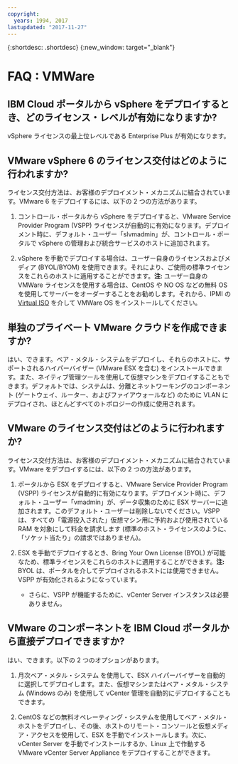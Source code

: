 ```yaml
---
copyright:
  years: 1994, 2017
lastupdated: "2017-11-27"
---
```


{:shortdesc: .shortdesc}
{:new_window: target="_blank"}

# FAQ : VMWare 

## IBM Cloud ポータルから vSphere をデプロイするとき、どのライセンス・レベルが有効になりますか? 

vSphere ライセンスの最上位レベルである Enterprise Plus が有効になります。

## VMware vSphere 6 のライセンス交付はどのように行われますか? 

ライセンス交付方法は、お客様のデプロイメント・メカニズムに結合されています。VMware 6 をデプロイするには、以下の 2 つの方法があります。

1. コントロール・ポータルから vSphere をデプロイすると、VMware Service Provider Program (VSPP) ライセンスが自動的に有効になります。デプロイメント時に、デフォルト・ユーザー「slvmadmin」が、コントロール・ポータルで vSphere の管理および統合サービスのホストに追加されます。

2. vSphere を手動でデプロイする場合は、ユーザー自身のライセンスおよびメディア (BYOL/BYOM) を使用できます。それにより、ご使用の標準ライセンスをこれらのホストに適用することができます。**注:** ユーザー自身の VMWare ライセンスを使用する場合は、CentOS や NO OS などの無料 OS を使用してサーバーをオーダーすることをお勧めします。それから、IPMI の [Virtual ISO](../bare_metal/mount-iso-bare-metal-server.html) を介して VMWare OS をインストールしてください。

## 単独のプライベート VMware クラウドを作成できますか? 

はい、できます。ベア・メタル・システムをデプロイし、それらのホストに、サポートされるハイパーバイザー (VMware ESX を含む) をインストールできます。また、ネイティブ管理ツールを使用して仮想マシンをデプロイすることもできます。デフォルトでは、システムは、分離とネットワーキングのコンポーネント (ゲートウェイ、ルーター、およびファイアウォールなど) のために VLAN にデプロイされ、ほとんどすべてのトポロジーの作成に使用されます。

## VMware のライセンス交付はどのように行われますか? 

ライセンス交付方法は、お客様のデプロイメント・メカニズムに結合されています。VMware をデプロイするには、以下の 2 つの方法があります。

1. ポータルから ESX をデプロイすると、VMware Service Provider Program (VSPP) ライセンスが自動的に有効になります。デプロイメント時に、デフォルト・ユーザー「vmadmin」が、データ収集のために ESX サーバーに追加されます。このデフォルト・ユーザーは削除しないでください。VSPP は、すべての「電源投入された」仮想マシン用に予約および使用されている RAM を対象にして料金を請求します (標準のホスト・ライセンスのように、「ソケット当たり」の請求ではありません)。

2. ESX を手動でデプロイするとき、Bring Your Own License (BYOL) が可能なため、標準ライセンスをこれらのホストに適用することができます。**注:** BYOL は、ポータルを介してデプロイされるホストには使用できません。VSPP が有効化されるようになっています。

    * さらに、VSPP が機能するために、vCenter Server インスタンスは必要ありません。

<!--## How do I download VMware add-ons?-->
<!--To download VMware software add-ons, you need to connect to the VPN (SSL or PPTP). The VMware add-ons can then be downloaded from either of the following locations:
http://downloads.service.softlayer.com
or http://downloads.service.usgov.softlayer.com if you're on the Federal network.
All add-ons must be installed and managed through vCenter on your device that is using these license keys. Canceling a device that this software is installed on does not cancel the software license. The license must be canceled from the customer portal on the VMware Licenses page to avoid recurring fees. For more information, see the terms of service. -->

## VMware のコンポーネントを IBM Cloud ポータルから直接デプロイできますか? 

はい、できます。以下の 2 つのオプションがあります。

1. 月次ベア・メタル・システム<!-- (Figure 2)--> を使用して、ESX ハイパーバイザーを自動的に選択してデプロイします。また、仮想マシンまたはベア・メタル・システム (Windows のみ) を使用して vCenter 管理を自動的にデプロイすることもできます。

2. CentOS などの無料オペレーティング・システムを使用してベア・メタル・ホストをデプロイし、その後、ホストのリモート・コンソールと仮想メディア・アクセスを使用して、ESX を手動でインストールします。次に、vCenter Server を手動でインストールするか、Linux 上で作動する VMware vCenter Server Appliance をデプロイすることができます。

